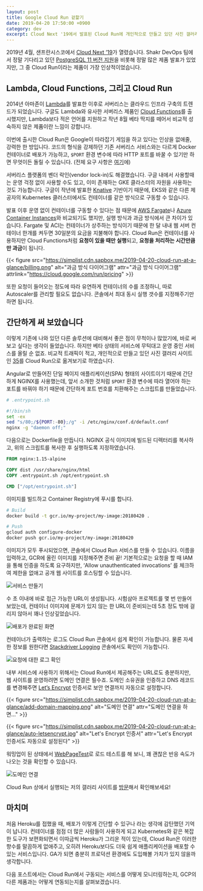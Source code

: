 ```yaml
---
layout: post
title: Google Cloud Run 겉핥기
date: 2019-04-20 17:50:00 +0900
category: dev
excerpt: Cloud Next '19에서 발표된 Cloud Run에 개인적으로 만들고 있던 사진 갤러리 사이트를 옮겨보았습니다.
---
```


2019년 4월, 샌프란시스코에서 [Cloud Next ‘19](https://cloud.withgoogle.com/next/sf/)가 열렸습니다. Shakr DevOps 팀에서 정말 기다리고 있던 [PostgreSQL 11 버전 지원](https://cloud.google.com/sql/docs/release-notes#april_9_2019)을 비롯해 정말 많은 제품 발표가 있었지만, 그 중 Cloud Run이라는 제품이 가장 인상적이었습니다.


## Lambda, Cloud Functions, 그리고 Cloud Run

2014년 아마존이 [Lambda](https://aws.amazon.com/ko/lambda/)를 발표한 이후로 서버리스는 클라우드 인프라 구축의 트렌드가 되었습니다.  구글도 Lambda와 유사한 서버리스 제품인 [Cloud Functions](https://cloud.google.com/functions/)를 출시했지만, Lambda보다 적은 언어를 지원하고 작년 8월 베타 딱지를 떼어서 비교적 성숙하지 않은 제품이란 느낌이 강합니다.

이번에 출시한 Cloud Run은 Google이 따라잡기 게임을 하고 있다는 인상을 없애줄, 강력한 한 방입니다. 코드의 형식을 강제하던 기존 서버리스 서비스와는 다르게 Docker 컨테이너로 배포가 가능하고, `$PORT` 환경 변수에 따라 HTTP 포트를 바꿀 수 있기만 하면 무엇이든 돌릴 수 있습니다. (전체 요구 사항은 [여기](https://cloud.google.com/run/docs/developing)에)

서버리스 플랫폼의 벤더 락인(vendor lock-in)도 해결했습니다. 구글 내에서 사용할때는 운영 걱정 없이 사용할 수도 있고, 이미 존재하는 GKE 클라스터의 자원을 사용하는 것도 가능합니다. 구글이 작년에 발표한 [Knative](https://knative.dev/docs/) 기반이기 때문에, EKS와 같은 다른 제공자의 Kubernetes 클러스터에서도 컨테이너를 같은 방식으로 구동할 수 있습니다.

발표 이후 운영 없이 컨테이너를 구동할 수 있다는 점 때문에 [AWS Fargate](https://aws.amazon.com/ko/fargate/)나 [Azure Container Instances](https://azure.microsoft.com/ko-kr/services/container-instances/)와 비교되기도 했지만, 실행 방식과 과금 방식에서 큰 차이가 있습니다. Fargate 및 ACI는 컨테이너가 상주하는 방식이기 때문에 한 달 내내 웹 서버 컨테이너 한개를 켜두면 30일분의 요금을 지불해야 합니다. Cloud Run은 컨테이너를 사용하지만 Cloud Functions처럼 **요청이 있을 때만 실행**되고, **요청을 처리하는 시간만큼만 과금**이 됩니다.

{{< figure
  src="https://simplist.cdn.sapbox.me/2019-04-20-cloud-run-at-a-glance/billing.png"
  alt="과금 방식 다이어그램"
  attr="과금 방식 다이어그램"
  attrlink="https://cloud.google.com/run/pricing" >}}

또한 요청이 들어오는 정도에 따라 유연하게 컨테이너의 수를 조정하니, 따로 Autoscaler를 관리할 필요도 없습니다. 콘솔에서 최대 동시 실행 갯수를 지정해주기만 하면 됩니다.


## 간단하게 써 보았습니다

이렇게 기존에 나와 있던 다른 솔루션에 대비해서 좋은 점이 무척이나 많았기에, 바로 써 보고 싶다는 생각이 들었습니다. 하지만 베타 상태의 서비스에 무턱대고 운영 중인 서비스를 올릴 순 없죠. 비교적 트래픽이 적고, 개인적으로 만들고 있던 사진 갤러리 사이트인 [35](https://35.premi.st/)를 Cloud Run으로 옮겨보기로 하였습니다.

Angular로 만들어진 단일 페이지 애플리케이션(SPA) 형태의 사이트이기 때문에 간단하게 NGINX를 사용했는데, 앞서 소개한 것처럼 `$PORT` 환경 변수에 따라 열어야 하는 포트를 바꿔야 하기 때문에 간단하게 포트 번호를 치환해주는 스크립트를 만들었습니다.

```bash
# .entrypoint.sh

#!/bin/sh
set -ex
sed "s/80;/${PORT:-80};/g" -i /etc/nginx/conf.d/default.conf
nginx -g "daemon off;"
```

다음으로는 Dockerfile을 만듭니다. NGINX 공식 이미지에 빌드된 디렉터리를 복사하고, 위의 스크립트를 복사한 후 실행하도록 지정하였습니다.

```dockerfile
FROM nginx:1.15-alpine

COPY dist /usr/share/nginx/html
COPY .entrypoint.sh /opt/entrypoint.sh

CMD ["/opt/entrypoint.sh"]
```

이미지를 빌드하고 Container Registry에 푸시를 합니다.

```bash
# Build
docker build -t gcr.io/my-project/my-image:20180420 .

# Push
gcloud auth configure-docker
docker push gcr.io/my-project/my-image:20180420
```

이미지가 모두 푸시되었으면, 콘솔에서 Cloud Run 서비스를 만들 수 있습니다. 이름을 입력하고, GCR에 올린 이미지를 지정해주면 준비 끝! 기본적으로는 요청을 할 때 IAM을 통해 인증을 하도록 요구하지만, ‘Allow unauthenticated invocations’ 를 체크하여 제한을 없애고 공개 웹 사이트를 호스팅할 수 있습니다.

![서비스 만들기](https://simplist.cdn.sapbox.me/2019-04-20-cloud-run-at-a-glance/create-service.png)

수 초 이내에 바로 접근 가능한 URL이 생성됩니다. 시험삼아 프로젝트를 몇 번 만들어 보았는데, 컨테이너 이미지에 문제가 있지 않는 한 URL이 준비되는데 5초 정도 밖에 걸리지 않아서 꽤나 인상깊었습니다.

![배포가 완료된 화면](https://simplist.cdn.sapbox.me/2019-04-20-cloud-run-at-a-glance/after-deploy.png)

컨테이너가 출력하는 로그도 Cloud Run 콘솔에서 쉽게 확인이 가능합니다. 물론 자세한 정보를 원한다면 [Stackdriver Logging](https://cloud.google.com/logging/) 콘솔에서도 확인이 가능합니다.

![요청에 대한 로그 확인](https://simplist.cdn.sapbox.me/2019-04-20-cloud-run-at-a-glance/logs.png)


내부 서비스에 사용하기 위해서는 Cloud Run에서 제공해주는 URL로도 충분하지만, 웹 사이트를 운영하려면 도메인 연결은 필수죠. 도메인 소유권을 인증하고 DNS 레코드를 변경해주면 [Let’s Encrypt](https://letsencrypt.org/) 인증서로 보안 연결까지 자동으로 설정합니다.


{{< figure
  src="https://simplist.cdn.sapbox.me/2019-04-20-cloud-run-at-a-glance/add-domain-mapping.png"
  alt="도메인 연결"
  attr="도메인 연결을 하면..." >}}


{{< figure
  src="https://simplist.cdn.sapbox.me/2019-04-20-cloud-run-at-a-glance/auto-letsencrypt.jpg"
  alt="Let's Encrypt 인증서"
  attr="Let's Encrypt 인증서도 자동으로 설정된다" >}}

워밍업이 된 상태에서 [WebPageTest](http://webpagetest.org)로 로드 테스트를 해 보니, 꽤 괜찮은 반응 속도가 나오는 것을 확인할 수 있습니다.

![도메인 연결](https://simplist.cdn.sapbox.me/2019-04-20-cloud-run-at-a-glance/waterfall.png)

Cloud Run 상에서 실행되는 저의 갤러리 사이트를 [방문](https://35.premi.st/)해서 확인해보세요!


## 마치며

처음 Heroku를 접했을 때, 배포가 이렇게 간단할 수 있구나 라는 생각에 감탄했던 기억이 납니다. 컨테이너를 점점 더 많은 사람들이 사용하게 되고 Kubernetes와 같은 복잡한 도구가 보편화되면서 이따금씩 Heroku가 그리운 적이 있는데, Cloud Run은 이러한 향수를 말끔하게 없애주고, 오히려 Heroku보다도 더욱 쉽게 애플리케이션을 배포할 수 있는 서비스입니다. GA가 되면 충분히 프로덕션 환경에도 도입해볼 가치가 있지 않을까 생각합니다.

다음 포스트에서는 Cloud Run에서 구동되는 서비스를 어떻게 모니터링하는지, GCP의 다른 제품과는 어떻게 연동되는지를 살펴보겠습니다.
